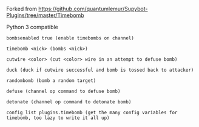 Forked from https://github.com/quantumlemur/Supybot-Plugins/tree/master/Timebomb

Python 3 compatible

```
bombsenabled true (enable timebombs on channel)
```
```
timebomb <nick> (bombs <nick>)
```
```
cutwire <color> (cut <color> wire in an attempt to defuse bomb)
```
```
duck (duck if cutwire successful and bomb is tossed back to attacker)
```
```
randombomb (bomb a random target)
```
```
defuse (channel op command to defuse bomb)
```
```
detonate (channel op command to detonate bomb)
```
```
config list plugins.timebomb (get the many config variables for timebomb, too lazy to write it all up)
```
